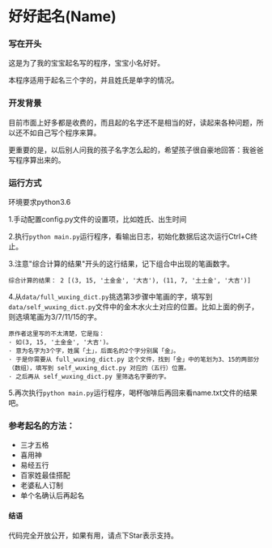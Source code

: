 好好起名(Name)
========

### 写在开头

这是为了我的宝宝起名写的程序，宝宝小名好好。

本程序适用于起名三个字的，并且姓氏是单字的情况。

### 开发背景

目前市面上好多都是收费的，而且起的名字还不是相当的好，读起来各种问题，所以还不如自己写个程序来算。

更重要的是，以后别人问我的孩子名字怎么起的，希望孩子很自豪地回答：我爸爸写程序算出来的。

### 运行方式
环境要求python3.6

1.手动配置config.py文件的设置项，比如姓氏、出生时间

2.执行`python main.py`运行程序，看输出日志，初始化数据后这次运行Ctrl+C终止。

3.注意"综合计算的结果"开头的这行结果，记下组合中出现的笔画数字。
```
综合计算的结果： 2 [(3, 15, '土金金', '大吉'), (11, 7, '土土金', '大吉')]
```

4.从`data/full_wuxing_dict.py`挑选第3步骤中笔画的字，填写到`data/self_wuxing_dict.py`文件中的金木水火土对应的位置。比如上面的例子，则选填笔画为3/7/11/15的字。
```
原作者这里写的不太清楚，它是指：
· 如(3, 15, '土金金', '大吉')。
· 意为名字为3个字，姓属「土」，后面名的2个字分别属「金」。
· 于是你需要从 full_wuxing_dict.py 这个文件，找到「金」中的笔划为3、15的两部分（数组），填写到 self_wuxing_dict.py 对应的（五行）位置。
· 之后再从 self_wuxing_dict.py 里筛选名字要的字。
```

5.再次执行`python main.py`运行程序，喝杯咖啡后再回来看name.txt文件的结果吧。

### 参考起名的方法：

* 三才五格
* 喜用神
* 易经五行
* 百家姓最佳搭配
* 老婆私人订制
* 单个名确认后再起名

#### 结语
代码完全开放公开，如果有用，请点下Star表示支持。
